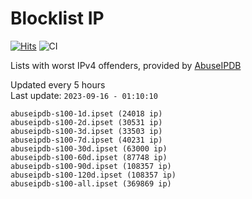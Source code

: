 # Blocklist IP

[![Hits](https://hits.seeyoufarm.com/api/count/incr/badge.svg?url=https%3A%2F%2Fgithub.com%2Fborestad%2Fblocklist-ip%2F&count_bg=%2379C83D&title_bg=%23555555&icon=&icon_color=%23E7E7E7&title=hits&edge_flat=false)](https://hits.seeyoufarm.com)  ![CI](https://img.shields.io/github/workflow/status/borestad/blocklist-ip/CI?style=flat-square)

Lists with worst IPv4 offenders, provided by [AbuseIPDB](https://www.abuseipdb.com/)

<!-- FOOTER-PLACEHOLDER -->
Updated every 5 hours<br>
Last update: `2023-09-16 - 01:10:10`
```
abuseipdb-s100-1d.ipset (24018 ip)
abuseipdb-s100-2d.ipset (30531 ip)
abuseipdb-s100-3d.ipset (33503 ip)
abuseipdb-s100-7d.ipset (40231 ip)
abuseipdb-s100-30d.ipset (63000 ip)
abuseipdb-s100-60d.ipset (87748 ip)
abuseipdb-s100-90d.ipset (108357 ip)
abuseipdb-s100-120d.ipset (108357 ip)
abuseipdb-s100-all.ipset (369869 ip)
```
